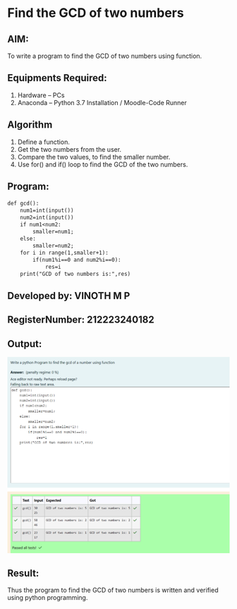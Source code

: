 # Find the GCD of two numbers

## AIM:
To write a program to find the GCD of two numbers using function.

## Equipments Required:
1. Hardware – PCs
2. Anaconda – Python 3.7 Installation / Moodle-Code Runner

## Algorithm
1. Define a function.
2. Get the two numbers from the user.
3. Compare the two values, to find the smaller number.
4. Use for() and if() loop to find the GCD of the two numbers.

## Program:
```
def gcd():
    num1=int(input())
    num2=int(input())
    if num1<num2:
        smaller=num1;
    else:
        smaller=num2;
    for i in range(1,smaller+1):
        if(num1%i==0 and num2%i==0):
            res=i
    print("GCD of two numbers is:",res)

```

## Developed by: VINOTH M P
## RegisterNumber:  212223240182


## Output:

![alt text](<Screenshot 2024-03-20 135504.png>)

## Result:
Thus the program to find the GCD of two numbers is written and verified using python programming.
